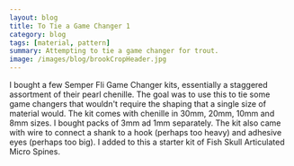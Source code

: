 ```yaml
---
layout: blog
title: To Tie a Game Changer 1
category: blog
tags: [material, pattern]  
summary: Attempting to tie a game changer for trout.
image: /images/blog/brookCropHeader.jpg
---
```


I bought a few Semper Fli Game Changer kits, essentially a staggered assortment of their pearl chenille.  The goal was to use this to tie some game changers that wouldn't require the shaping that a single size of material would.  The kit comes with chenille in 30mm, 20mm, 10mm and 8mm sizes.  I bought packs of 3mm ad 1mm separately.  The kit also came with wire to connect a shank to a hook (perhaps too heavy) and adhesive eyes (perhaps too big).  I added to this a starter kit of Fish Skull Articulated Micro Spines.


